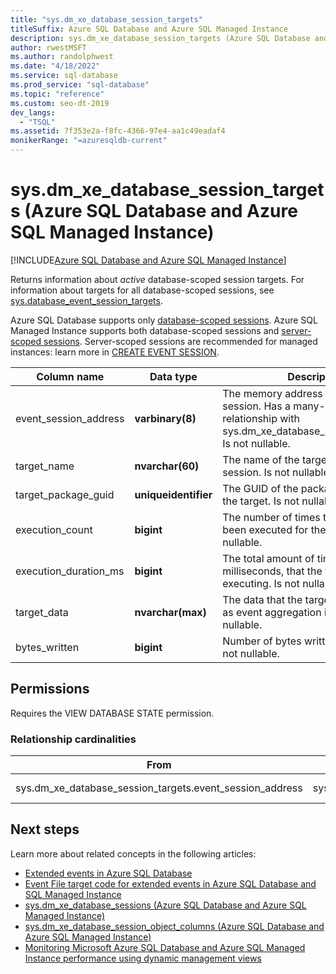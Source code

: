 ```yaml
---
title: "sys.dm_xe_database_session_targets"
titleSuffix: Azure SQL Database and Azure SQL Managed Instance
description: sys.dm_xe_database_session_targets (Azure SQL Database and Azure SQL Managed Instance)
author: rwestMSFT
ms.author: randolphwest
ms.date: "4/18/2022"
ms.service: sql-database
ms.prod_service: "sql-database"
ms.topic: "reference"
ms.custom: seo-dt-2019
dev_langs:
  - "TSQL"
ms.assetid: 7f353e2a-f8fc-4366-97e4-aa1c49eadaf4
monikerRange: "=azuresqldb-current"
---
```

# sys.dm_xe_database_session_targets (Azure SQL Database and Azure SQL Managed Instance)
[!INCLUDE[Azure SQL Database and Azure SQL Managed Instance](../../includes/applies-to-version/asdb-asdbmi.md)]

Returns information about *active* database-scoped session targets. For information about targets for all database-scoped sessions, see [sys.database_event_session_targets](../system-catalog-views/sys-database-event-session-targets-azure-sql-database.md).

Azure SQL Database supports only [database-scoped sessions](/azure/azure-sql/database/xevent-db-diff-from-svr). Azure SQL Managed Instance supports both database-scoped sessions and [server-scoped sessions](../extended-events/extended-events.md). Server-scoped sessions are recommended for managed instances: learn more in [CREATE EVENT SESSION](../../t-sql/statements/create-event-session-transact-sql.md#code-examples-can-differ-for-azure-sql-database-and-sql-managed-instance).
  
|Column name|Data type|Description|  
|-----------------|---------------|-----------------|  
|event_session_address|**varbinary(8)**|The memory address of the event session. Has a many-to-one relationship with sys.dm_xe_database_sessions.address. Is not nullable.|  
|target_name|**nvarchar(60)**|The name of the target within a session. Is not nullable.|  
|target_package_guid|**uniqueidentifier**|The GUID of the package that contains the target. Is not nullable.|  
|execution_count|**bigint**|The number of times the target has been executed for the session. Is not nullable.|  
|execution_duration_ms|**bigint**|The total amount of time, in milliseconds, that the target has been executing. Is not nullable.|  
|target_data|**nvarchar(max)**|The data that the target maintains, such as event aggregation information. Is nullable.| 
|bytes_written|**bigint**|Number of bytes written to target. Is not nullable. |
  
## Permissions  

Requires the VIEW DATABASE STATE permission.  
  
### Relationship cardinalities  
  
|From|To|Relationship|  
|----------|--------|------------------|  
|sys.dm_xe_database_session_targets.event_session_address|sys.dm_xe_database_sessions.address|Many-to-one|  
  
## Next steps

Learn more about related concepts in the following articles:

- [Extended events in Azure SQL Database](/azure/azure-sql/database/xevent-db-diff-from-svr)
- [Event File target code for extended events in Azure SQL Database and SQL Managed Instance](/azure/azure-sql/database/xevent-code-event-file)
- [sys.dm_xe_database_sessions (Azure SQL Database and Azure SQL Managed Instance)](sys-dm-xe-database-sessions-azure-sql-database.md)
- [sys.dm_xe_database_session_object_columns (Azure SQL Database and Azure SQL Managed Instance)](sys-dm-xe-database-session-object-columns-azure-sql-database.md)
- [Monitoring Microsoft Azure SQL Database and Azure SQL Managed Instance performance using dynamic management views](/azure/azure-sql/database/monitoring-with-dmvs)
